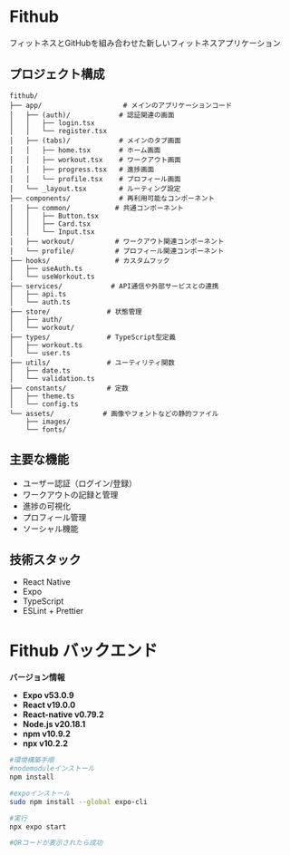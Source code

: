 # Fithub

フィットネスとGitHubを組み合わせた新しいフィットネスアプリケーション

## プロジェクト構成

```
fithub/
├── app/                    # メインのアプリケーションコード
│   ├── (auth)/            # 認証関連の画面
│   │   ├── login.tsx
│   │   └── register.tsx
│   ├── (tabs)/            # メインのタブ画面
│   │   ├── home.tsx       # ホーム画面
│   │   ├── workout.tsx    # ワークアウト画面
│   │   ├── progress.tsx   # 進捗画面
│   │   └── profile.tsx    # プロフィール画面
│   └── _layout.tsx        # ルーティング設定
├── components/            # 再利用可能なコンポーネント
│   ├── common/           # 共通コンポーネント
│   │   ├── Button.tsx
│   │   ├── Card.tsx
│   │   └── Input.tsx
│   ├── workout/          # ワークアウト関連コンポーネント
│   └── profile/          # プロフィール関連コンポーネント
├── hooks/                # カスタムフック
│   ├── useAuth.ts
│   └── useWorkout.ts
├── services/            # API通信や外部サービスとの連携
│   ├── api.ts
│   └── auth.ts
├── store/              # 状態管理
│   ├── auth/
│   └── workout/
├── types/              # TypeScript型定義
│   ├── workout.ts
│   └── user.ts
├── utils/              # ユーティリティ関数
│   ├── date.ts
│   └── validation.ts
├── constants/          # 定数
│   ├── theme.ts
│   └── config.ts
└── assets/            # 画像やフォントなどの静的ファイル
    ├── images/
    └── fonts/
```

## 主要な機能

- ユーザー認証（ログイン/登録）
- ワークアウトの記録と管理
- 進捗の可視化
- プロフィール管理
- ソーシャル機能

## 技術スタック

- React Native
- Expo
- TypeScript
- ESLint + Prettier

# Fithub バックエンド
**バージョン情報**

- **Expo v53.0.9**
- **React v19.0.0**
- **React-native v0.79.2**
- **Node.js v20.18.1**
- **npm v10.9.2**
- **npx v10.2.2**


```bash
#環境構築手順
#nodemoduleインストール
npm install 

#expoインストール
sudo npm install --global expo-cli

#実行
npx expo start

#QRコードが表示されたら成功
```
